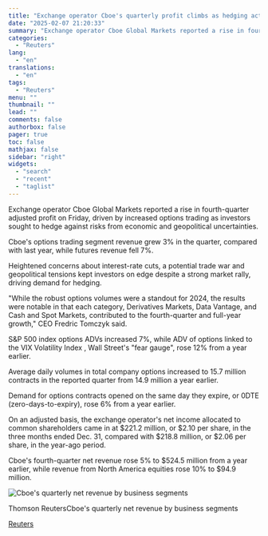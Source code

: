 ```yaml
---
title: "Exchange operator Cboe's quarterly profit climbs as hedging activity surges"
date: "2025-02-07 21:20:33"
summary: "Exchange operator Cboe Global Markets reported a rise in fourth-quarter adjusted profit on Friday, driven by increased options trading as investors sought to hedge against risks from economic and geopolitical uncertainties.Cboe's options trading segment revenue grew 3% in the quarter, compared with last year, while futures revenue fell 7%.Heightened concerns..."
categories:
  - "Reuters"
lang:
  - "en"
translations:
  - "en"
tags:
  - "Reuters"
menu: ""
thumbnail: ""
lead: ""
comments: false
authorbox: false
pager: true
toc: false
mathjax: false
sidebar: "right"
widgets:
  - "search"
  - "recent"
  - "taglist"
---
```


Exchange operator Cboe Global Markets reported a rise in fourth-quarter adjusted profit on Friday, driven by increased options trading as investors sought to hedge against risks from economic and geopolitical uncertainties.

Cboe's options trading segment revenue grew 3% in the quarter, compared with last year, while futures revenue fell 7%.

Heightened concerns about interest-rate cuts, a potential trade war and geopolitical tensions kept investors on edge despite a strong market rally, driving demand for hedging.

"While the robust options volumes were a standout for 2024, the results were notable in that each category, Derivatives Markets, Data Vantage, and Cash and Spot Markets, contributed to the fourth-quarter and full-year growth," CEO Fredric Tomczyk said.

S&P 500 index options ADVs increased 7%, while ADV of options linked to the VIX Volatility Index , Wall Street's "fear gauge", rose 12% from a year earlier.

Average daily volumes in total company options increased to 15.7 million contracts in the reported quarter from 14.9 million a year earlier.

Demand for options contracts opened on the same day they expire, or 0DTE (zero-days-to-expiry), rose 6% from a year earlier.

On an adjusted basis, the exchange operator's net income allocated to common shareholders came in at $221.2 million, or $2.10 per share, in the three months ended Dec. 31, compared with $218.8 million, or $2.06 per share, in the year-ago period.

Cboe's fourth-quarter net revenue rose 5% to $524.5 million from a year earlier, while revenue from North America equities rose 10% to $94.9 million.

![Cboe's quarterly net revenue by business segments](https://s3.tradingview.com/news/image/tag:reuters.com,2025:newsml_L4N3OY13C-8a21a60ce381863d9d81e89dff196071-resized.jpeg)

Thomson ReutersCboe's quarterly net revenue by business segments

[Reuters](https://www.tradingview.com/news/reuters.com,2025:newsml_L4N3OY13C:0-exchange-operator-cboe-s-quarterly-profit-climbs-as-hedging-activity-surges/)
